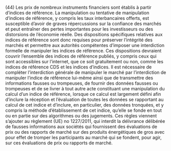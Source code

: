 (44) Les prix de nombreux instruments financiers sont établis à partir d’indices de référence. La manipulation ou tentative de manipulation d’indices de référence, y compris les taux interbancaires offerts, est susceptible d’avoir de graves répercussions sur la confiance des marchés et peut entraîner des pertes importantes pour les investisseurs ou des distorsions de l’économie réelle. Des dispositions spécifiques relatives aux indices de référence sont donc requises pour préserver l’intégrité des marchés et permettre aux autorités compétentes d’imposer une interdiction formelle de manipuler les indices de référence. Ces dispositions devraient couvrir l’ensemble des indices de référence publiés, y compris ceux qui sont accessibles sur l’internet, que ce soit gratuitement ou non, comme les indices de référence CDS et les indices d’indices. Il est nécessaire de compléter l’interdiction générale de manipuler le marché par l’interdiction de manipuler l’indice de référence lui-même ainsi que de transmettre des informations fausses ou trompeuses, de fournir des données fausses ou trompeuses et de se livrer à tout autre acte constituant une manipulation du calcul d’un indice de référence, lorsque ce calcul est largement défini afin d’inclure la réception et l’évaluation de toutes les données se rapportant au calcul de cet indice et d’inclure, en particulier, des données tronquées, et y compris la méthode d’établissement de cet indice, qu’elle se fonde en tout ou en partie sur des algorithmes ou des jugements. Ces règles viennent s’ajouter au règlement (UE) no 1227/2011, qui interdit la délivrance délibérée de fausses informations aux sociétés qui fournissent des évaluations de prix ou des rapports de marché sur des produits énergétiques de gros avec pour effet de tromper les participants au marché qui se fondent, pour agir, sur ces évaluations de prix ou rapports de marché.